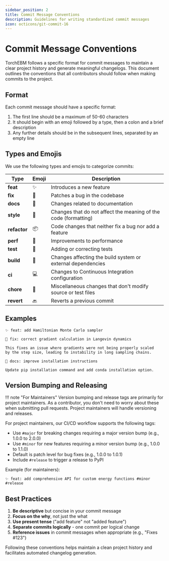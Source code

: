 ```yaml
---
sidebar_position: 2
title: Commit Message Conventions
description: Guidelines for writing standardized commit messages
icon: octicons/git-commit-16
---
```


# Commit Message Conventions

TorchEBM follows a specific format for commit messages to maintain a clear project history and generate meaningful changelogs. This document outlines the conventions that all contributors should follow when making commits to the project.

## Format

Each commit message should have a specific format:

1. The first line should be a maximum of 50-60 characters
2. It should begin with an emoji followed by a type, then a colon and a brief description
3. Any further details should be in the subsequent lines, separated by an empty line

## Types and Emojis

We use the following types and emojis to categorize commits:

| Type | Emoji | Description |
|------|-------|-------------|
| **feat** | ✨ | Introduces a new feature |
| **fix** | 🐛 | Patches a bug in the codebase |
| **docs** | 📖 | Changes related to documentation |
| **style** | 💎 | Changes that do not affect the meaning of the code (formatting) |
| **refactor** | 📦 | Code changes that neither fix a bug nor add a feature |
| **perf** | 🚀 | Improvements to performance |
| **test** | 🚨 | Adding or correcting tests |
| **build** | 👷 | Changes affecting the build system or external dependencies |
| **ci** | 💻 | Changes to Continuous Integration configuration |
| **chore** | 🎫 | Miscellaneous changes that don't modify source or test files |
| **revert** | 🔙 | Reverts a previous commit |

## Examples

```
✨ feat: add Hamiltonian Monte Carlo sampler
```

```
🐛 fix: correct gradient calculation in Langevin dynamics

This fixes an issue where gradients were not being properly scaled
by the step size, leading to instability in long sampling chains.
```

```
📖 docs: improve installation instructions

Update pip installation command and add conda installation option.
```

## Version Bumping and Releasing

!!! note "For Maintainers"
    Version bumping and release tags are primarily for project maintainers. As a contributor, you don't need to worry about these when submitting pull requests. Project maintainers will handle versioning and releases.

For project maintainers, our CI/CD workflow supports the following tags:

- Use `#major` for breaking changes requiring a major version bump (e.g., 1.0.0 to 2.0.0)
- Use `#minor` for new features requiring a minor version bump (e.g., 1.0.0 to 1.1.0)
- Default is patch level for bug fixes (e.g., 1.0.0 to 1.0.1)
- Include `#release` to trigger a release to PyPI

Example (for maintainers):
```
✨ feat: add comprehensive API for custom energy functions #minor #release
```

## Best Practices

1. **Be descriptive** but concise in your commit message
2. **Focus on the why**, not just the what
3. **Use present tense** ("add feature" not "added feature")
4. **Separate commits logically** - one commit per logical change
5. **Reference issues** in commit messages when appropriate (e.g., "Fixes #123")

Following these conventions helps maintain a clean project history and facilitates automated changelog generation. 